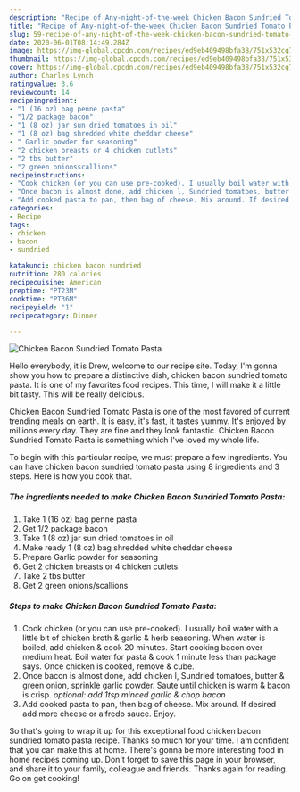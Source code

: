 ```yaml
---
description: "Recipe of Any-night-of-the-week Chicken Bacon Sundried Tomato Pasta"
title: "Recipe of Any-night-of-the-week Chicken Bacon Sundried Tomato Pasta"
slug: 59-recipe-of-any-night-of-the-week-chicken-bacon-sundried-tomato-pasta
date: 2020-06-01T08:14:49.284Z
image: https://img-global.cpcdn.com/recipes/ed9eb409498bfa38/751x532cq70/chicken-bacon-sundried-tomato-pasta-recipe-main-photo.jpg
thumbnail: https://img-global.cpcdn.com/recipes/ed9eb409498bfa38/751x532cq70/chicken-bacon-sundried-tomato-pasta-recipe-main-photo.jpg
cover: https://img-global.cpcdn.com/recipes/ed9eb409498bfa38/751x532cq70/chicken-bacon-sundried-tomato-pasta-recipe-main-photo.jpg
author: Charles Lynch
ratingvalue: 3.6
reviewcount: 14
recipeingredient:
- "1 (16 oz) bag penne pasta"
- "1/2 package bacon"
- "1 (8 oz) jar sun dried tomatoes in oil"
- "1 (8 oz) bag shredded white cheddar cheese"
- " Garlic powder for seasoning"
- "2 chicken breasts or 4 chicken cutlets"
- "2 tbs butter"
- "2 green onionsscallions"
recipeinstructions:
- "Cook chicken (or you can use pre-cooked). I usually boil water with a little bit of chicken broth &amp; garlic &amp; herb seasoning. When water is boiled, add chicken &amp; cook 20 minutes. Start cooking bacon over medium heat. Boil water for pasta &amp; cook 1 minute less than package says. Once chicken is cooked, remove &amp; cube."
- "Once bacon is almost done, add chicken l, Sundried tomatoes, butter &amp; green onion, sprinkle garlic powder. Saute until chicken is warm &amp; bacon is crisp. *optional: add 1tsp minced garlic &amp; chop bacon*"
- "Add cooked pasta to pan, then bag of cheese. Mix around. If desired add more cheese or alfredo sauce. Enjoy."
categories:
- Recipe
tags:
- chicken
- bacon
- sundried

katakunci: chicken bacon sundried 
nutrition: 280 calories
recipecuisine: American
preptime: "PT23M"
cooktime: "PT36M"
recipeyield: "1"
recipecategory: Dinner

---
```



![Chicken Bacon Sundried Tomato Pasta](https://img-global.cpcdn.com/recipes/ed9eb409498bfa38/751x532cq70/chicken-bacon-sundried-tomato-pasta-recipe-main-photo.jpg)

Hello everybody, it is Drew, welcome to our recipe site. Today, I'm gonna show you how to prepare a distinctive dish, chicken bacon sundried tomato pasta. It is one of my favorites food recipes. This time, I will make it a little bit tasty. This will be really delicious.



Chicken Bacon Sundried Tomato Pasta is one of the most favored of current trending meals on earth. It is easy, it's fast, it tastes yummy. It's enjoyed by millions every day. They are fine and they look fantastic. Chicken Bacon Sundried Tomato Pasta is something which I've loved my whole life.


To begin with this particular recipe, we must prepare a few ingredients. You can have chicken bacon sundried tomato pasta using 8 ingredients and 3 steps. Here is how you cook that.

<!--inarticleads1-->

##### The ingredients needed to make Chicken Bacon Sundried Tomato Pasta:

1. Take 1 (16 oz) bag penne pasta
1. Get 1/2 package bacon
1. Take 1 (8 oz) jar sun dried tomatoes in oil
1. Make ready 1 (8 oz) bag shredded white cheddar cheese
1. Prepare  Garlic powder for seasoning
1. Get 2 chicken breasts or 4 chicken cutlets
1. Take 2 tbs butter
1. Get 2 green onions/scallions




<!--inarticleads2-->

##### Steps to make Chicken Bacon Sundried Tomato Pasta:

1. Cook chicken (or you can use pre-cooked). I usually boil water with a little bit of chicken broth &amp; garlic &amp; herb seasoning. When water is boiled, add chicken &amp; cook 20 minutes. Start cooking bacon over medium heat. Boil water for pasta &amp; cook 1 minute less than package says. Once chicken is cooked, remove &amp; cube.
1. Once bacon is almost done, add chicken l, Sundried tomatoes, butter &amp; green onion, sprinkle garlic powder. Saute until chicken is warm &amp; bacon is crisp. *optional: add 1tsp minced garlic &amp; chop bacon*
1. Add cooked pasta to pan, then bag of cheese. Mix around. If desired add more cheese or alfredo sauce. Enjoy.




So that's going to wrap it up for this exceptional food chicken bacon sundried tomato pasta recipe. Thanks so much for your time. I am confident that you can make this at home. There's gonna be more interesting food in home recipes coming up. Don't forget to save this page in your browser, and share it to your family, colleague and friends. Thanks again for reading. Go on get cooking!

